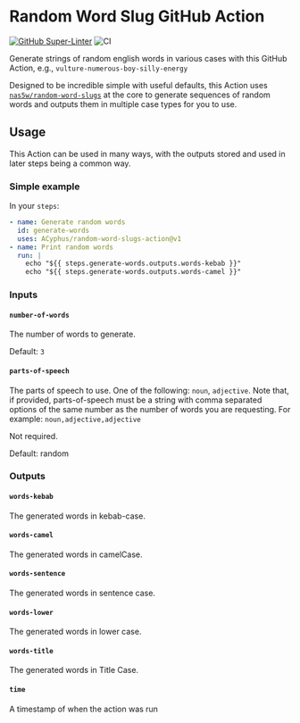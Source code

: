 # Random Word Slug GitHub Action

[![GitHub Super-Linter](https://github.com/actions/javascript-action/actions/workflows/linter.yml/badge.svg)](https://github.com/super-linter/super-linter)
![CI](https://github.com/actions/javascript-action/actions/workflows/ci.yml/badge.svg)

Generate strings of random english words in various cases with this GitHub
Action, e.g., `vulture-numerous-boy-silly-energy`

Designed to be incredible simple with useful defaults, this Action uses
[`nas5w/random-word-slugs`](https://github.com/nas5w/random-word-slugs) at the
core to generate sequences of random words and outputs them in multiple case
types for you to use.

## Usage

This Action can be used in many ways, with the outputs stored and used in later
steps being a common way.

### Simple example

In your `steps`:

```yml
- name: Generate random words
  id: generate-words
  uses: ACyphus/random-word-slugs-action@v1
- name: Print random words
  run: |
    echo "${{ steps.generate-words.outputs.words-kebab }}"
    echo "${{ steps.generate-words.outputs.words-camel }}"
```

### Inputs

#### `number-of-words`

The number of words to generate.

Default: `3`

#### `parts-of-speech`

The parts of speech to use. One of the following: `noun`, `adjective`. Note
that, if provided, parts-of-speech must be a string with comma separated options
of the same number as the number of words you are requesting. For example:
`noun,adjective,adjective`

Not required.

Default: random

### Outputs

#### `words-kebab`

The generated words in kebab-case.

#### `words-camel`

The generated words in camelCase.

#### `words-sentence`

The generated words in sentence case.

#### `words-lower`

The generated words in lower case.

#### `words-title`

The generated words in Title Case.

#### `time`

A timestamp of when the action was run

